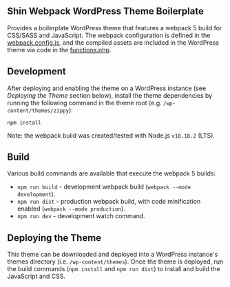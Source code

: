 ## Shin Webpack WordPress Theme Boilerplate

Provides a boilerplate WordPress theme that features a webpack 5 build for CSS/SASS and JavaScript. The webpack configuration is defined in the [webpack.config.js](./webpack.config.js), and the compiled assets are included in the WordPress theme via code in the [functions.php](./functions.php).

## Development

After deploying and enabling the theme on a WordPress instance (see _Deploying the Theme_ section below), install the theme dependencies by running the following command in the theme root (e.g. `/wp-content/themes/zippy`):

```
npm install
```

Note: the webpack build was created/tested with Node.js `v18.18.2` (LTS).

## Build

Various build commands are available that execute the webpack 5 builds:

- `npm run build` - development webpack build (`webpack --mode development`).
- `npm run dist` - production webpack build, with code minification enabled (`webpack --mode production`).
- `npm run dev` - development watch command.

## Deploying the Theme 

This theme can be downloaded and deployed into a WordPress instance's themes directory (i.e. `/wp-content/themes`). Once the theme is deployed, run the build commands (`npm install` and `npm run dist`) to install and build the JavaScript and CSS.   
